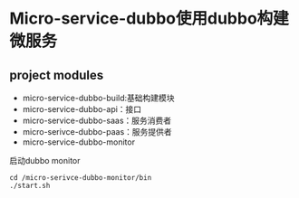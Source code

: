 # Micro-service-dubbo使用dubbo构建微服务

## project modules

- micro-service-dubbo-build:基础构建模块
- micro-service-dubbo-api：接口
- micro-service-dubbo-saas：服务消费者
- micro-serivce-dubbo-paas：服务提供者
- micro-service-dubbo-monitor

启动dubbo monitor
    
    cd /micro-serivce-dubbo-monitor/bin
    ./start.sh
